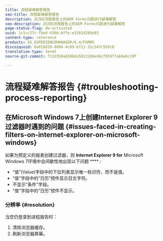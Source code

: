```yaml
---
title: 流程疑难解答报告
seo-title: 流程疑难解答报告
description: 对JEE流程报告上的AEM Forms问题进行疑难解答
seo-description: 对JEE流程报告上的AEM Forms问题进行疑难解答
page-status-flag: de-activated
uuid: 1c1cc27c-fbed-4366-bffe-e1581d269a93
content-type: reference
products: SG_EXPERIENCEMANAGER/6.4/FORMS
discoiquuid: 0a818d19-8804-4c69-b721-31c347c593c0
translation-type: tm+mt
source-git-commit: f13d358a6508da5813186ed61f959f7a84e6c19f

---
```



# 流程疑难解答报告 {#troubleshooting-process-reporting}

## 在Microsoft Windows 7上创建Internet Explorer 9过滤器时遇到的问题 {#issues-faced-in-creating-filters-on-internet-explorer-on-microsoft-windows}

如果为预定义的报表创建过滤器，则 **Internet Explorer 9 for** Microsoft Windows 7环境中会间歇性地出现以下问题 **** :

* “值”(Value)字段中的下拉列表显示唯一标识符，而不是值。
* “值”字段中的“日历”控件显示日文字符。
* 不显示“条件”字段。
* “值”字段中的“日历”控件不显示。

### 分辨率 {#resolution}

当您仍登录到进程报告时：

1. 清除浏览器缓存。
1. 刷新浏览器屏幕。

